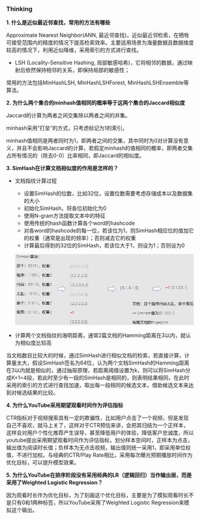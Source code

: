 ### Thinking

**1. 什么是近似最近邻查找，常用的方法有哪些**

Approximate Nearest Neighbor(ANN, 最近邻查找)，近似最近邻检索，在牺牲可接受范围内的精度的情况下提高检索效率。主要适用场景为海量数据且数据维度较高的情况下，利用近似降维，采用索引的方式进行查找。

- LSH (Locality-Sensitive Hashing, 局部敏感哈希)，它将相邻的数据，通过映射后依然保持相邻的关系，即保持局部的敏感性；

常用的方法包括MinHashLSH, MinHashLSHForest,  MinHashLSHEnsemble等算法。

**2. 为什么两个集合的minhash值相同的概率等于这两个集合的Jaccard相似度**

Jaccard的计算为两者之间交集除以两者之间的并集。

minhash采用“打垒”的方式，只考虑标记为1的索引。

minhash值相同是两者同时为1，即两者之间的交集，其中同时为0对计算没有意义，并且不会影响Jaccard的计算，若假定minhash的值相同的概率，即两者交集占所有情况的（除去0-0）比率相同，即Jaccard的相似度。

**3. SimHash在计算文档相似度的作用是怎样的？**

- 文档指纹计算过程

  - 设置SimHash的位数，比如32位，设置位数需要考虑存储成本以及数据集的大小
  - 初始化SimHash，将各位初始化为0
  - 使用N-gram方法提取文本中的特征
  - 使用传统的hash函数计算各个word的hashcode
  - 对各word的hashcode的每一位，若该位为1，则SimHash相应位的值加它的权重（通常是出现的频率）；否则减去它的权重
  - 计算最后得到的32位的SimHash，若该位大于1，则设为1；否则设为0

  ![](imgs/simhash1.png)
  
- 计算两个文档指纹的海明距离，通常2篇文档的Hamming距离在3以内，就认为相似度比较高

当文档数目比较大的时候，通过SimHash进行相似文档的检索，若直接计算，计算量太大，假设SimHash签名为64位，认为两个文档SimHash的Hamming距离在3以内就是相似的，通过抽屉原理，若距离阈值设置为k，则可以将SimHash分成K+1=4段，若此时至少有一段的SimHash是相同的，则表明结果相同，在此时采用的索引的方式进行查找加速，取出每一段相同的候选文本，借助候选文本来达到对候选结果的比较。

**4. 为什么YouTube采用期望观看时间作为评估指标**

CTR指标对于视频搜索具有一定的欺骗性，比如用户点击了一个视频，但是发现自己不喜欢，就马上关了，这样对于CTR预估来讲，会把其归结为一个正样本，这样会对用户个性化推荐产生误导，甚至降低用户的体验，降低客户忠诚度，所以youtube提出采用期望观看时间作为评估指标，划分样本空间时，正样本为点击，输出值为阅读时长值；负样本为无点击视频，输出值则统一采用1，即采用单位权值，不进行加权。与经典的CTR/Play Rate相比，采用每次曝光预期播放时间作为优化目标，可以提升模型效果。

**5. 为什么YouTube在排序阶段没有采用经典的LR（逻辑回归）当作输出层，而是采用了Weighted Logistic Regression？**

因为观看时长作为优化目标，为了刻画这个优化目标，主要是为了模拟观看时长不是只有0和1两种标签，所以YouTube采用了Weighted Logistic Regression来模拟这个输出。

